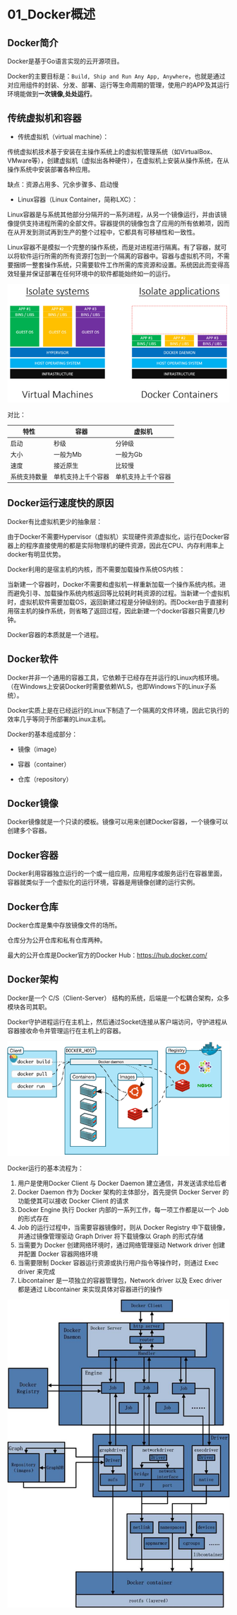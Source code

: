 # 01_Docker概述

## Docker简介

Docker是基于Go语言实现的云开源项目。

Docker的主要目标是：`Build, Ship and Run Any App, Anywhere`，也就是通过对应用组件的封装、分发、部署、运行等生命周期的管理，使用户的APP及其运行环境能做到**一次镜像,处处运行**。



## 传统虚拟机和容器

- 传统虚拟机（virtual machine）：

传统虚拟机技术基于安装在主操作系统上的虚拟机管理系统（如VirtualBox、VMware等），创建虚拟机（虚拟出各种硬件），在虚拟机上安装从操作系统，在从操作系统中安装部署各种应用。

缺点：资源占用多、冗余步骤多、启动慢

- Linux容器（Linux Container，简称LXC）：

Linux容器是与系统其他部分分隔开的一系列进程，从另一个镜像运行，并由该镜像提供支持进程所需的全部文件。容器提供的镜像包含了应用的所有依赖项，因而在从开发到测试再到生产的整个过程中，它都具有可移植性和一致性。

Linux容器不是模拟一个完整的操作系统，而是对进程进行隔离。有了容器，就可以将软件运行所需的所有资源打包到一个隔离的容器中。容器与虚拟机不同，不需要捆绑一整套操作系统，只需要软件工作所需的库资源和设置。系统因此而变得高效轻量并保证部署在任何环境中的软件都能始终如一的运行。

![virtual-machine-vs-docker-container.jpg](docker概述.assets/1652093324480-073374a2-4ce3-4a56-932b-5a73329736a2.jpeg)

对比：

| 特性         | 容器               | 虚拟机             |
| ------------ | ------------------ | ------------------ |
| 启动         | 秒级               | 分钟级             |
| 大小         | 一般为Mb           | 一般为Gb           |
| 速度         | 接近原生           | 比较慢             |
| 系统支持数量 | 单机支持上千个容器 | 单机支持上千个容器 |

## Docker运行速度快的原因

Docker有比虚拟机更少的抽象层：

由于Docker不需要Hypervisor（虚拟机）实现硬件资源虚拟化，运行在Docker容器上的程序直接使用的都是实际物理机的硬件资源，因此在CPU、内存利用率上docker有明显优势。

Docker利用的是宿主机的内核，而不需要加载操作系统OS内核：

当新建一个容器时，Docker不需要和虚拟机一样重新加载一个操作系统内核。进而避免引寻、加载操作系统内核返回等比较耗时耗资源的过程。当新建一个虚拟机时，虚拟机软件需要加载OS，返回新建过程是分钟级别的。而Docker由于直接利用宿主机的操作系统，则省略了返回过程，因此新建一个docker容器只需要几秒钟。

Docker容器的本质就是一个进程。

## Docker软件

Docker并非一个通用的容器工具，它依赖于已经存在并运行的Linux内核环境。（在Windows上安装Docker时需要依赖WLS，也即Windows下的Linux子系统）。

Docker实质上是在已经运行的Linux下制造了一个隔离的文件环境，因此它执行的效率几乎等同于所部署的Linux主机。

Docker的基本组成部分：

- 镜像（image）

- 容器（container）

- 仓库（repository）

## Docker镜像

Docker镜像就是一个只读的模板。镜像可以用来创建Docker容器，一个镜像可以创建多个容器。

## Docker容器

Docker利用容器独立运行的一个或一组应用，应用程序或服务运行在容器里面，容器就类似于一个虚拟化的运行环境，容器是用镜像创建的运行实例。

## Docker仓库

Docker仓库是集中存放镜像文件的场所。

仓库分为公开仓库和私有仓库两种。

最大的公开仓库是Docker官方的Docker Hub：https://hub.docker.com/

## Docker架构

Docker是一个 C/S（Client-Server） 结构的系统，后端是一个松耦合架构，众多模块各司其职。

Docker守护进程运行在主机上，然后通过Socket连接从客户端访问，守护进程从容器接收命令并管理运行在主机上的容器。

![image-20220801103945060](docker概述.assets/image-20220801103945060.png)

Docker运行的基本流程为：

1. 用户是使用Docker Client 与 Docker Daemon 建立通信，并发送请求给后者
2. Docker Daemon 作为 Docker 架构的主体部分，首先提供 Docker Server 的功能使其可以接收 Docker Client 的请求
3. Docker Engine 执行 Docker 内部的一系列工作，每一项工作都是以一个 Job 的形式存在
4. Job 的运行过程中，当需要容器镜像时，则从 Docker Registry 中下载镜像，并通过镜像管理驱动 Graph Driver 将下载镜像以 Graph 的形式存储
5. 当需要为 Docker 创建网络环境时，通过网络管理驱动 Network driver 创建并配置 Docker 容器网络环境
6. 当需要限制 Docker 容器运行资源或执行用户指令等操作时，则通过 Exec driver 来完成
7. Libcontainer 是一项独立的容器管理包，Network driver 以及 Exec driver 都是通过 Libcontainer 来实现具体对容器进行的操作

![flow.png](docker概述.assets/1652093347909-4fcf65d1-da12-47cb-9a2f-0c4528d7e4c9.jpeg)